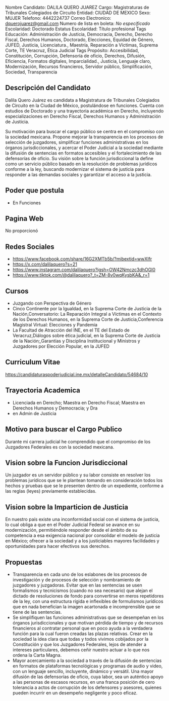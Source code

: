 Nombre Candidato: DALILA QUERO JUAREZ
Cargo: Magistraturas de Tribunales Colegiados de Circuito
Entidad: CIUDAD DE MEXICO
Sexo: MUJER
Telefono: 4442224737
Correo Electronico: dquerojuarez@gmail.com
Numero de lista en boleta: *No especificado*
Escolaridad: Doctorado
Estatus Escolaridad: Título profesional
Tags Educación: Administración de Justicia, Democracia, Derecho, Derecho Fiscal, Derechos Humanos, Doctorado, Elecciones, Equidad de Género, JUFED, Justicia, Licenciatura., Maestría, Reparación a Víctimas, Suprema Corte, TE Veracruz, Ética Judicial
Tags Propósito: Accesibilidad, Constitución, Corrupción, Defensoría de oficio, Derechos, Difusión, Eficiencia, Formatos digitales, Imparcialidad., Justicia, Lenguaje claro, Modernización, Recursos financieros, Servidor público, Simplificación, Sociedad, Transparencia


## Descripción del Candidato 

Dalila Quero Juárez es candidata a Magistratura de Tribunales Colegiados de Circuito en la Ciudad de México, postulándose en funciones. Cuenta con estudios de Doctorado y una trayectoria académica en Derecho, incluyendo especializaciones en Derecho Fiscal, Derechos Humanos y Administración de Justicia.

Su motivación para buscar el cargo público se centra en el compromiso con la sociedad mexicana. Propone mejorar la transparencia en los procesos de selección de juzgadores, simplificar funciones administrativas en los órganos jurisdiccionales, y acercar el Poder Judicial a la sociedad mediante la difusión de sentencias en formatos accesibles y el fortalecimiento de las defensorías de oficio. Su visión sobre la función jurisdiccional la define como un servicio público basado en la resolución de problemas jurídicos conforme a la ley, buscando modernizar el sistema de justicia para responder a las demandas sociales y garantizar el acceso a la justicia.


## Poder que postula

- En Funciones


## Pagina Web

No proporcionó


## Redes Sociales

- https://www.facebook.com/share/16G2XMTb5b/?mibextid=wwXIfr
- https://x.com/dalilaquero?s=21
- https://www.instagram.com/dalilaquero?igsh=OW42Nmczc3dhOGI0
- https://www.tiktok.com/@dalilaquero?_t=ZM-8v0wqKysbKA&_r=1


## Cursos

- Juzgando con Perspectiva de Género
- Cinco Continente por la Igualdad, en la Suprema Corte de Justicia de la Nación,Conversatorio: La Reparación Integral a Víctimas en el Contexto de los Derechos Humanos, en la Suprema Corte de Justicia,Conferencia Magistral Virtual: Elecciones y Pandemia
- La Facultad de Atracción del INE, en el TE del Estado de Veracruz,Diálogos sobre ética judicial, en la Suprema Corte de Justicia de la Nación;,Garantías y Disciplina Institucional y Ministros y Juzgadores por Elección Popular, en la JUFED


## Curriculum Vitae

https://candidaturaspoderjudicial.ine.mx/detalleCandidato/54684/10


## Trayectoria Academica

- Licenciada en Derecho; Maestra en Derecho Fiscal; Maestra en Derechos Humanos y Democracia; y Dra
- en Admin de Justicia


## Motivo para buscar el Cargo Publico

Durante mi carrera judicial he comprendido que el compromiso de los Juzgadores Federales es con la sociedad mexicana.


## Vision sobre la Funcion Jurisdiccional

Un juzgador es un servidor público y su labor consiste en resolver los problemas jurídicos que se le plantean tomando en consideración todos los hechos y pruebas que se le presenten dentro de un expediente, conforme a las reglas (leyes) previamente establecidas.


## Vision sobre la Imparticion de Justicia

En nuestro país existe una inconformidad social con el sistema de justicia, lo cual obliga a que en el Poder Judicial Federal se avance en su modernización, permitiéndole responder desde el ámbito de su competencia a esa exigencia nacional por consolidar el modelo de justicia en México; ofrecer a la sociedad y a los justiciables mayores facilidades y oportunidades para hacer efectivos sus derechos.


## Propuestas

- Transparencia en cada uno de los eslabones de los procesos de investigación y de procesos de selección y nombramiento de juzgadores y juzgadoras. Evitar que en las sentencias se usen formalismos y tecnicismos (cuando no sea necesario) que alejan el dictado de resoluciones de fondo para convertirse en meros repetidores de la ley, con una estructura rígida e inflexibles de formulismos jurídicos que en nada benefician la imagen acartonada e incomprensible que se tiene de las sentencias.
- Se simplifiquen las funciones administrativas que se desempeñan en los órganos jurisdiccionales y que motivan pérdida de tiempo y de recursos financieros al contratar personal que en poco ayuda a la verdadera función para la cual fueron creadas las plazas relativas. Crear en la sociedad la idea clara que todas y todos vivimos cobijados por la Constitución y que los Juzgadores Federales, lejos de atender a intereses particulares, debemos ceñir nuestro actuar a lo que nos ordena la Carta Magna.
- Mayor acercamiento a la sociedad a través de la difusión de sentencias en formatos de plataformas tecnológicas y programas de audio y video, con un lenguaje sencillo, incluyente, dinámico y versátil. Una mayor difusión de las defensorías de oficio, cuya labor, sea un auténtico apoyo a las personas de escasos recursos, en una franca posición de cero tolerancia a actos de corrupción de los defensores y asesores, quienes pueden incurrir en un desempeño negligente y poco eficaz.

